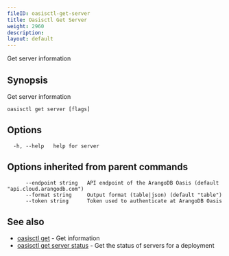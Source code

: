 ```yaml
---
fileID: oasisctl-get-server
title: Oasisctl Get Server
weight: 2960
description: 
layout: default
---
```

Get server information

## Synopsis

Get server information

```
oasisctl get server [flags]
```

## Options

```
  -h, --help   help for server
```

## Options inherited from parent commands

```
      --endpoint string   API endpoint of the ArangoDB Oasis (default "api.cloud.arangodb.com")
      --format string     Output format (table|json) (default "table")
      --token string      Token used to authenticate at ArangoDB Oasis
```

## See also

* [oasisctl get]()	 - Get information
* [oasisctl get server status](oasisctl-get-server-status)	 - Get the status of servers for a deployment

